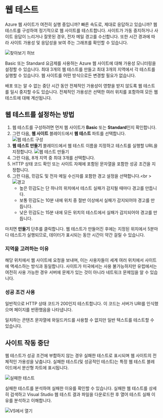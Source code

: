 <properties title="How to create web test" pageTitle="How to create web test" description="Learn how to create web tests in Azure." authors="awills" manager="kamrani" />

<tags ms.service="application-insights" ms.workload="tbd" ms.tgt_pltfrm="ibiza" ms.devlang="na" ms.topic="article" ms.date="2014-09-29" ms.author="awills" />

# 웹 테스트

Azure 웹 사이트가 여전히 실행 중입니까? 빠른 속도로, 제대로 응답하고 있습니까? 웹 테스트를 구성하여 정기적으로 웹 사이트를 테스트합니다. 사이트가 가동 중지하거나 사이트 응답이 느리거나 잘못된 경우, 전자 메일 경고를 수신합니다. 또한 시간 경과에 따라 사이트 가용성 및 응답성을 보여 주는 그래프를 확인할 수 있습니다.

![찾아보기 허브][찾아보기 허브]

Basic 또는 Standard 요금제를 사용하는 Azure 웹 사이트에 대해 가용성 모니터링을 설정할 수 있습니다. 최대 3개의 웹 테스트를 만들고 최대 3개의 지역에서 각 테스트를 실행할 수 있습니다. 웹 사이트를 어떤 방식으로든 변경할 필요가 없습니다.

배포 또는 알 수 없는 중단 시간 동안 전체적인 가용성이 영향을 받지 않도록 웹 테스트를 일시 중지할 수도 있습니다. 전체적인 가용성은 선택한 여러 위치를 포함하여 모든 웹 테스트에 대해 계산됩니다.

## 웹 테스트를 설정하는 방법

1.  웹 테스트를 구성하려면 먼저 웹 사이트가 **Basic** 또는 **Standard**인지 확인합니다.
2.  그런 다음, **웹 사이트** 블레이드에서 **웹 테스트** 파트를 선택합니다.<br />
    ![웹 테스트 구성][웹 테스트 구성]
3.  **웹 테스트 만들기** 블레이드에서 웹 테스트 이름을 지정하고 테스트를 실행할 URL을 지정합니다.
    ![웹 테스트 만들기][웹 테스트 만들기]
4.  그런 다음, 8개 지역 중 최대 3개를 선택합니다.
5.  HTTP 상태 코드 확인 또는 사이트 자체에 포함된 문자열을 포함한 성공 조건을 지정합니다.
6.  그런 다음, 민감도 및 전자 메일 수신자를 포함한 경고 설정을 선택합니다.<br \>
    ![경고][경고]
    -   높은 민감도는 단 하나의 위치에서 테스트 실패가 감지될 때마다 경고를 만듭니다.
    -   보통 민감도는 10분 내에 위치 중 절반 이상에서 실패가 감지되어야 경고를 만듭니다.
    -   낮은 민감도는 15분 내에 모든 위치의 테스트에서 실패가 감지되어야 경고를 만듭니다.

마치면 **만들기** 단추를 클릭합니다. 웹 테스트가 만들어진 후에는 지정된 위치에서 5분마다 테스트가 실행되므로, 데이터가 표시되는 동안 시간이 약간 걸릴 수 있습니다.

### 지역을 고려하는 이유

해당 위치에서 웹 사이트에 요청을 보내며, 이는 사용자들이 세계 여러 위치에서 사이트에 액세스하는 방식과 동일합니다. 사이트가 미국에서는 사용 불가능하지만 유럽에서는 여전히 사용 가능한 경우 서버에 문제가 있는 것이 아니라 네트워크 문제임을 알 수 있습니다.

### 성공 조건 사용

일반적으로 HTTP 상태 코드가 200인지 테스트합니다. 이 코드는 서버가 URI를 인식했으며 페이지를 반환했음을 나타냅니다.

일치하는 콘텐츠 문자열에 와일드카드를 사용할 수 없지만 일반 텍스트를 테스트할 수 있습니다.

## 사이트 작동 중단

웹 테스트가 성공 조건에 부합하지 않는 경우 실패한 테스트로 표시되며 웹 사이트의 전체적인 가용성을 낮춥니다. 실패한 테스트(및 성공적인 테스트)는 특정 웹 테스트 블레이드에서 분산형 차트에 표시됩니다.

![실패한 테스트][실패한 테스트]

실패한 테스트를 분석하여 실패한 이유를 확인할 수 있습니다. 실패한 웹 테스트를 상세히 검색하고 Visual Studio 웹 테스트 결과 파일을 다운로드한 후 열어 테스트 실패 이유를 분석하고 이해합니다.

![VS에서 열기][VS에서 열기]

  [찾아보기 허브]: ./media/insights-create-web-tests/Inisghts_WebTestBlade.png
  [웹 테스트 구성]: ./media/insights-create-web-tests/Insights_ConfigurePart.png
  [웹 테스트 만들기]: ./media/insights-create-web-tests/Insights_CreateTest.png
  [경고]: ./media/insights-create-web-tests/Inisghts_AlertCreation.png
  [실패한 테스트]: ./media/insights-create-web-tests/Insights_FailedWebTest.png
  [VS에서 열기]: ./media/insights-create-web-tests/Insights_OpenInVS.png
